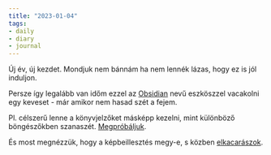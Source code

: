 ```yaml
---
title: "2023-01-04"
tags:
- daily
- diary
- journal
---
```


Új év, új kezdet. Mondjuk nem bánnám ha nem lennék lázas, hogy ez is jól induljon.

Persze így legalább van időm ezzel az [Obsidian](https://obsidian.md/) nevű eszköszzel vacakolni egy keveset - már amikor nem hasad szét a fejem.

Pl. célszerű lenne a könyvjelzőket másképp kezelni, mint különböző böngészőkben szanaszét. [Megpróbáljuk](../Könyvjelzők).

És most megnézzük, hogy a képbeillesztés megy-e, s közben [elkacarászok](notes/hehe).